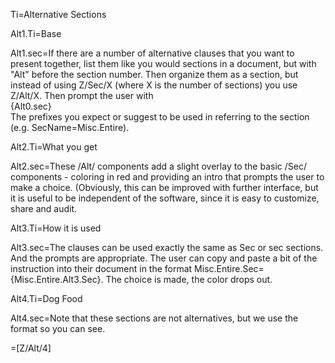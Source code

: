 Ti=Alternative Sections

Alt1.Ti=Base

Alt1.sec=If there are a number of alternative clauses that you want to present together, list them like you would sections in a document, but with "Alt" before the section number. Then organize them as a section, but instead of using Z/Sec/X (where X is the number of sections) you use Z/Alt/X. Then prompt the user with <br>{Alt0.sec} <br> The prefixes you expect or suggest to be used in referring to the section (e.g. SecName=Misc.Entire). 

Alt2.Ti=What you get

Alt2.sec=These /Alt/ components add a slight overlay to the basic /Sec/ components - coloring in red and providing an intro that prompts the user to make a choice. (Obviously, this can be improved with further interface, but it is useful to be independent of the software, since it is easy to customize, share and audit.

Alt3.Ti=How it is used

Alt3.sec=The clauses can be used exactly the same as Sec or sec sections. And the prompts are appropriate.  The user can copy and paste a bit of the instruction into their document in the format Misc.Entire.Sec={Misc.Entire.Alt3.Sec}.  The choice is made, the color drops out.

Alt4.Ti=Dog Food

Alt4.sec=Note that these sections are not alternatives, but we use the format so you can see.

=[Z/Alt/4]